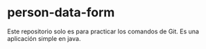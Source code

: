 # person-data-form
Este repositorio solo es para practicar los comandos de Git. Es una aplicación simple en java.
